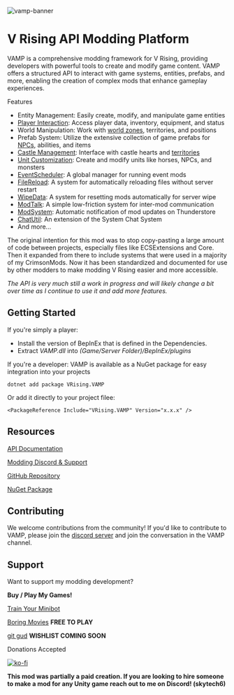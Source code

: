 ![vamp-banner](https://i.imgur.com/R5xL2Eg.png)

# V Rising API Modding Platform

VAMP is a comprehensive modding framework for V Rising, providing developers with powerful tools to create and modify game content. VAMP offers a structured API to interact with game systems, entities, prefabs, and more, enabling the creation of complex mods that enhance gameplay experiences.

Features
- Entity Management: Easily create, modify, and manipulate game entities
- [Player Interaction](https://vrising.wiki/docs/player-service.html): Access player data, inventory, equipment, and status
- World Manipulation: Work with [world zones](https://vrising.wiki/docs/worldregion-data.html), territories, and positions
- Prefab System: Utilize the extensive collection of game prefabs for [NPCs](https://vrising.wiki/docs/vbloods-data.html), abilities, and items
- [Castle Management](https://vrising.wiki/docs/castle-service.html): Interface with castle hearts and [territories](https://vrising.wiki/docs/territory-service.html)
- [Unit Customization](https://vrising.wiki/docs/spawn-service.html): Create and modify units like horses, NPCs, and monsters
- [EventScheduler](https://vrising.wiki/docs/event-scheduler.html): A global manager for running event mods
- [FileReload](https://vrising.wiki/docs/file-reload.html): A system for automatically reloading files without server restart
- [WipeData](https://vrising.wiki/docs/wipe-data.html): A system for resetting mods automatically for server wipe
- [ModTalk](https://vrising.wiki/docs/mod-talk.html): A simple low-friction system for inter-mod communication
- [ModSystem](https://vrising.wiki/docs/mod-system.html): Automatic notification of mod updates on Thunderstore
- [ChatUtil](https://vrising.wiki/docs/chat-util.html): An extension of the System Chat System
- And more...

The original intention for this mod was to stop copy-pasting a large amount of code between projects, especially files like ECSExtensions and Core. Then it expanded from there to include systems that were used in a majority of my CrimsonMods. Now it has been standardized and documented for use by other modders to make modding V Rising easier and more accessible. 

*The API is very much still a work in progress and will likely change a bit over time as I continue to use it and add more features.*

## Getting Started

If you're simply a player:
- Install the version of BepInEx that is defined in the Dependencies.
- Extract *VAMP.dll* into *(Game/Server Folder)/BepInEx/plugins*

If you're a developer:
VAMP is available as a NuGet package for easy integration into your projects
```
dotnet add package VRising.VAMP
```

Or add it directly to your project filee:
```
<PackageReference Include="VRising.VAMP" Version="x.x.x" />
```

## Resources
[API Documentation](https://vrising.wiki/)

[Modding Discord & Support](https://discord.gg/xzd5U5cNyD)

[GitHub Repository](https://github.com/CrimsonMods/VAMP/)

[NuGet Package](https://www.nuget.org/packages/VRising.VAMP)

## Contributing

We welcome contributions from the community! If you'd like to contribute to VAMP, please join the [discord server](https://discord.gg/xzd5U5cNyD) and join the conversation in the VAMP channel.

## Support

Want to support my modding development? 

**Buy / Play My Games!** 

[Train Your Minibot](https://store.steampowered.com/app/713740/Train_Your_Minibot/) 

[Boring Movies](https://store.steampowered.com/app/1792500/Boring_Movies/) **FREE TO PLAY**

[git gud](https://store.steampowered.com/app/1490570/git_gud/) **WISHLIST COMING SOON**

Donations Accepted

[![ko-fi](https://ko-fi.com/img/githubbutton_sm.svg)](https://ko-fi.com/skytech6)

**This mod was partially a paid creation. If you are looking to hire someone to make a mod for any Unity game reach out to me on Discord! (skytech6)**